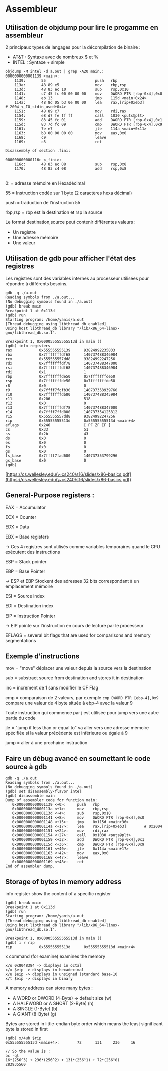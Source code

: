 # Assembleur

## Utilisation de objdump pour lire le progamme en assembleur

2 principaux types de langages pour la décompilation de binaire :&#x20;

* AT\&T : Syntaxe avec de nombreux $ et %
* INTEL : Syntaxe + simple

```
objdump -M intel -d a.out | grep -A20 main.:   
0000000000001139 <main>:
    1139:       55                      push   rbp
    113a:       48 89 e5                mov    rbp,rsp
    113d:       48 83 ec 10             sub    rsp,0x10
    1141:       c7 45 fc 00 00 00 00    mov    DWORD PTR [rbp-0x4],0x0
    1148:       eb 13                   jmp    115d <main+0x24>
    114a:       48 8d 05 b3 0e 00 00    lea    rax,[rip+0xeb3]        # 2004 <_IO_stdin_used+0x4>
    1151:       48 89 c7                mov    rdi,rax
    1154:       e8 d7 fe ff ff          call   1030 <puts@plt>
    1159:       83 45 fc 01             add    DWORD PTR [rbp-0x4],0x1
    115d:       83 7d fc 09             cmp    DWORD PTR [rbp-0x4],0x9
    1161:       7e e7                   jle    114a <main+0x11>
    1163:       b8 00 00 00 00          mov    eax,0x0
    1168:       c9                      leave
    1169:       c3                      ret

Disassembly of section .fini:

000000000000116c <_fini>:
    116c:       48 83 ec 08             sub    rsp,0x8
    1170:       48 83 c4 08             add    rsp,0x8

```

\
0: = adresse mémoire en Hexadécimal

55 = Instruction codée sur 1 byte (2 caractères hexa décimal)

push = traduction de l'instruction 55

rbp,rsp = rbp est la destination et rsp la source

Le format destination,source peut contenir différentes valeurs :&#x20;

* Un registre
* Une adresse mémoire
* Une valeur

## Utilisation de gdb pour afficher l'état des registres

Les registres sont des variables internes au processeur utilisées pour répondre à différents besoins.

```
gdb -q ./a.out  
Reading symbols from ./a.out...
(No debugging symbols found in ./a.out)
(gdb) break main
Breakpoint 1 at 0x113d
(gdb) run
Starting program: /home/yanis/a.out 
[Thread debugging using libthread_db enabled]
Using host libthread_db library "/lib/x86_64-linux-gnu/libthread_db.so.1".

Breakpoint 1, 0x000055555555513d in main ()
(gdb) info registers
rax            0x555555555139      93824992235833
rbx            0x7fffffffdf68      140737488346984
rcx            0x555555557dd8      93824992247256
rdx            0x7fffffffdf78      140737488347000
rsi            0x7fffffffdf68      140737488346984
rdi            0x1                 1
rbp            0x7fffffffde50      0x7fffffffde50
rsp            0x7fffffffde50      0x7fffffffde50
r8             0x0                 0
r9             0x7ffff7fcfb30      140737353939760
r10            0x7fffffffdb80      140737488345984
r11            0x206               518
r12            0x0                 0
r13            0x7fffffffdf78      140737488347000
r14            0x7ffff7ffd000      140737354125312
r15            0x555555557dd8      93824992247256
rip            0x55555555513d      0x55555555513d <main+4>
eflags         0x246               [ PF ZF IF ]
cs             0x33                51
ss             0x2b                43
ds             0x0                 0
es             0x0                 0
fs             0x0                 0
gs             0x0                 0
fs_base        0x7ffff7fad680      140737353799296
gs_base        0x0                 0
(gdb) 

```

[https://cs.wellesley.edu/\~cs240/s16/slides/x86-basics.pdf](https://cs.wellesley.edu/\~cs240/s16/slides/x86-basics.pdf)

## General-Purpose registers :

EAX = Accumulator

ECX = Counter

EDX = Data

EBX = Base registers

\-> Ces 4 registres sont utilisés comme variables temporaires quand le CPU exécutent des instructions

ESP = Stack pointer

EBP = Base Pointer

\-> ESP et EBP Stockent des adresses 32 bits correspondant à un emplacement mémoire

ESI = Source index

EDI = Destination index

EIP = Instruction Pointer

\-> EIP pointe sur l'instruction en cours de lecture par le processeur

EFLAGS = several bit flags that are used for comparisons and memory segmentations

## Exemple d'instructions

mov = "move" déplacer une valeur depuis la source vers la destination

sub = substract source from destination and stores it in destination

inc = increment de 1 sans modifier le CF Flag

cmp = comparaison de 2 valeurs, par exemple `cmp DWORD PTR [ebp-4],0x9` compare une valeur de 4 byte située à ebp-4 avec la valeur 9

Toute instruction qui commence par j est utilisée pour jump vers une autre partie du code

jle = "jump if less than or equal to" va aller vers une adresse mémoire spécifiée si la valeur précédente est inférieure ou égale à 9

jump = aller à une prochaine instruction

## Faire un débug avancé en soumettant le code source à gdb

```
gdb -q ./a.out                               
Reading symbols from ./a.out...
(No debugging symbols found in ./a.out)
(gdb) set disassembly-flavor intel
(gdb) disassemble main
Dump of assembler code for function main:
   0x0000000000001139 <+0>:     push   rbp
   0x000000000000113a <+1>:     mov    rbp,rsp
   0x000000000000113d <+4>:     sub    rsp,0x10
   0x0000000000001141 <+8>:     mov    DWORD PTR [rbp-0x4],0x0
   0x0000000000001148 <+15>:    jmp    0x115d <main+36>
   0x000000000000114a <+17>:    lea    rax,[rip+0xeb3]        # 0x2004
   0x0000000000001151 <+24>:    mov    rdi,rax
   0x0000000000001154 <+27>:    call   0x1030 <puts@plt>
   0x0000000000001159 <+32>:    add    DWORD PTR [rbp-0x4],0x1
   0x000000000000115d <+36>:    cmp    DWORD PTR [rbp-0x4],0x9
   0x0000000000001161 <+40>:    jle    0x114a <main+17>
   0x0000000000001163 <+42>:    mov    eax,0x0
   0x0000000000001168 <+47>:    leave
   0x0000000000001169 <+48>:    ret
End of assembler dump.

```

## Storage of bytes in memory address

info register show the content of a specific register

```
(gdb) break main
Breakpoint 1 at 0x113d
(gdb) run
Starting program: /home/yanis/a.out 
[Thread debugging using libthread_db enabled]
Using host libthread_db library "/lib/x86_64-linux-gnu/libthread_db.so.1".

Breakpoint 1, 0x000055555555513d in main ()
(gdb) i r rip
rip            0x55555555513d      0x55555555513d <main+4>

```

x command (for examine) examines the memory

```
x/o 0x8048384 -> displays in octal
x/x $eip -> displays in hexadecimal
x/u $eip -> displays in unsigned (standard base-10
x/t $eip -> displays in binary

```

A memory address can store many bytes :

* A WORD or DWORD (4-Byte) -> default size (w)
* A HALFWORD or A SHORT (2-Byte) (h)
* A SINGLE (1-Byte) (b)
* A GIANT (8-Byte) (g)

Bytes are stored in little-endian byte order which means the least significant byte is stored in first&#x20;

```
(gdb) x/4ub $rip
0x55555555513d <main+4>:        72      131     236     16

// So the value is : 
bc -ql
16*(256^3) + 236*(256^2) + 131*(256^1) + 72*(256^0)
283935560

```

